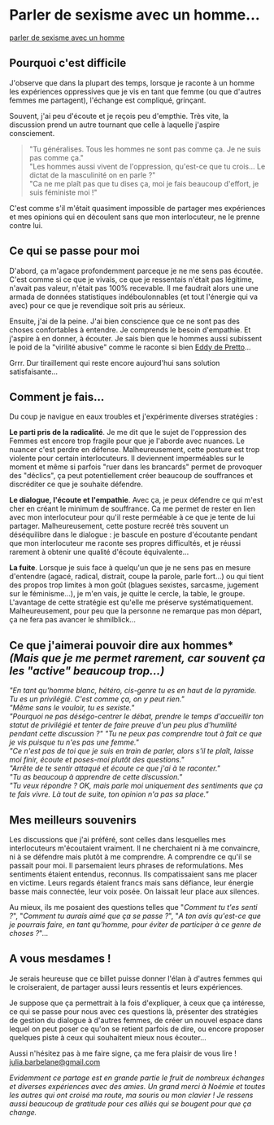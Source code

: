 # Parler de sexisme avec un homme... 

[parler de sexisme avec un homme](https://raw.githubusercontent.com/Julia-barbelane/reflexions/master/photos/parler-de-sexisme-avec-un-homme.png)

## Pourquoi c'est difficile

J'observe que dans la plupart des temps, lorsque je raconte à un homme les expériences oppressives que je vis en tant que femme (ou que d'autres femmes me partagent), l'échange est compliqué, grinçant. 

Souvent, j'ai peu d'écoute et je reçois peu d'empthie. Très vite, la discussion prend un autre tournant que celle à laquelle j'aspire consciement. 

> "Tu généralises. Tous les hommes ne sont pas comme ça. Je ne suis pas comme ça."  
> "Les hommes aussi vivent de l'oppression, qu'est-ce que tu crois... Le dictat de la masculinité on en parle ?"  
> "Ca ne me plaît pas que tu dises ça, moi je fais beaucoup d'effort, je suis féministe moi !"  

C'est comme s'il m'était quasiment impossible de partager mes expériences et mes opinions qui en découlent sans que mon interlocuteur, ne le prenne contre lui. 

## Ce qui se passe pour moi

D'abord, ça m'agace profondemment parceque je ne me sens pas écoutée. C'est comme si ce que je vivais, ce que je ressentais n'était pas légitime, n'avait pas valeur, n'était pas 100% recevable. Il me faudrait alors une une armada de données statistiques indéboulonnables (et tout l'énergie qui va avec) pour ce que je revendique soit pris au sérieux.  

Ensuite, j'ai de la peine. J'ai bien conscience que ce ne sont pas des choses confortables à entendre. Je comprends le besoin d'empathie. Et j'aspire à en donner, à écouter. Je sais bien que le hommes aussi subissent le poid de la "virilité abusive" comme le raconte si bien [Eddy de Pretto](https://www.youtube.com/watch?v=XfbM3LD0D9Q)... 


Grrr. Dur tiraillement qui reste encore aujourd'hui sans solution satisfaisante...

## Comment je fais...

Du coup je navigue en eaux troubles et j'expérimente diverses stratégies :

**Le parti pris de la radicalité**. Je me dit que le sujet de l'oppression des Femmes est encore trop fragile pour que je l'aborde avec nuances. Le nuancer c'est perdre en défense. Malheureusement, cette posture est trop violente pour certain interlocuteurs. Il deviennent imperméables sur le moment et même si parfois "ruer dans les brancards" permet de provoquer des "déclics", ça peut potentiellement créer beaucoup de souffrances et discréditer ce que je souhaite défendre.

**Le dialogue, l'écoute et l'empathie**. Avec ça, je peux défendre ce qui m'est cher en créant le minimum de souffrance. Ca me permet de rester en lien avec mon interlocuteur pour qu'il reste perméable à ce que je tente de lui partager. Malheureusement, cette posture recréé très souvent un déséquilibre dans le dialogue : je bascule en posture d'écoutante pendant que mon interlocuteur me raconte ses propres difficultés, et je réussi rarement à obtenir une qualité d'écoute équivalente... 

**La fuite**. Lorsque je suis face à quelqu'un que je ne sens pas en mesure d'entendre (agacé, radical, distrait, coupe la parole, parle fort...) ou qui tient des propos trop limites à mon goût (blagues sexistes, sarcasme, jugement sur le féminisme...), je m'en vais, je quitte le cercle, la table, le groupe. L'avantage de cette stratégie est qu'elle me préserve systématiquement. Malheureusement, pour peu que la personne ne remarque pas mon départ, ça ne fera pas avancer le shmilblick...

## Ce que j'aimerai pouvoir dire aux hommes* *(Mais que je me permet rarement, car souvent ça les "active" beaucoup trop...)*

*"En tant qu'homme blanc, hétéro, cis-genre tu es en haut de la pyramide. Tu es un privilégié. C'est comme ça, on y peut rien."  
"Même sans le vouloir, tu es sexiste."  
"Pourquoi ne pas déségo-centrer le débat, prendre le temps d'accueillir ton statut de privilégié et tenter de faire preuve d'un peu plus d'humilité pendant cette discussion ?"
"Tu ne peux pas comprendre tout à fait ce que je vis puisque tu n'es pas une femme."  
"Ce n'est pas de toi que je suis en train de parler, alors s'il te plaît, laisse moi finir, écoute et poses-moi plutôt des questions."  
"Arrête de te sentir attaqué et écoute ce que j'ai à te raconter."  
"Tu as beaucoup à apprendre de cette discussion."  
"Tu veux répondre ? OK, mais parle moi uniquement des sentiments que ça te fais vivre. Là tout de suite, ton opinion n'a pas sa place."*

## Mes meilleurs souvenirs

Les discussions que j'ai préféré, sont celles dans lesquelles mes interlocuteurs m'écoutaient vraiment. Il ne cherchaient ni à me convaincre, ni à se défendre mais plutôt à me comprendre. A comprendre ce qu'il se passait pour moi. Il parsemaient leurs phrases de reformulations. Mes sentiments étaient entendus, reconnus. Ils compatissaient sans me placer en victime. Leurs regards étaient francs mais sans défiance, leur énergie basse mais connectée, leur voix posée. On laissait leur place aux silences. 

Au mieux, ils me posaient des questions telles que "*Comment tu t'es senti ?*", "*Comment tu aurais aimé que ça se passe ?*", "*A ton avis qu'est-ce que je pourrais faire, en tant qu'homme, pour éviter de participer à ce genre de choses ?*"...

## A vous mesdames !

Je serais heureuse que ce billet puisse donner l'élan à d'autres femmes qui le croiseraient, de partager aussi leurs ressentis et leurs expériences. 

Je suppose que ça permettrait à la fois d'expliquer, à ceux que ça intéresse, ce qui se passe pour nous avec ces questions là, présenter des stratégies de gestion du dialogue à d'autres femmes, de créer un nouvel espace dans lequel on peut poser ce qu'on se retient parfois de dire, ou encore proposer quelques piste à ceux qui souhaitent mieux nous écouter...

Aussi n'hésitez pas à me faire signe, ça me fera plaisir de vous lire !  
julia.barbelane@gmail.com

*Evidemment ce partage est en grande partie le fruit de nombreux échanges et diverses expériences avec des amies. Un grand merci à Noémie et toutes les autres qui ont croisé ma route, ma souris ou mon clavier ! Je ressens aussi beaucoup de gratitude pour ces alliés qui se bougent pour que ça change.*
